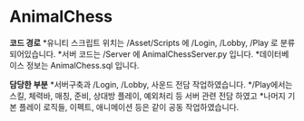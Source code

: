 # AnimalChess
**코드 경로**
*유니티 스크립트 위치는 /Asset/Scripts 에 /Login, /Lobby, /Play 로 분류되어있습니다.
*서버 코드는 /Server 에 AnimalChessServer.py 입니다.
*데이터베이스 정보는 AnimalChess.sql 입니다.

**담당한 부분** 
*서버구축과 /Login, /Lobby, 사운드 전담 작업하였습니다.
*/Play에서는 스킬, 체력바, 매칭, 준비, 상대방 플레이, 예외처리 등 서버 관련 전담 하였고 
*나머지 기본 플레이 로직들, 이펙트, 애니메이션 등은 같이 공동 작업하였습니다.
